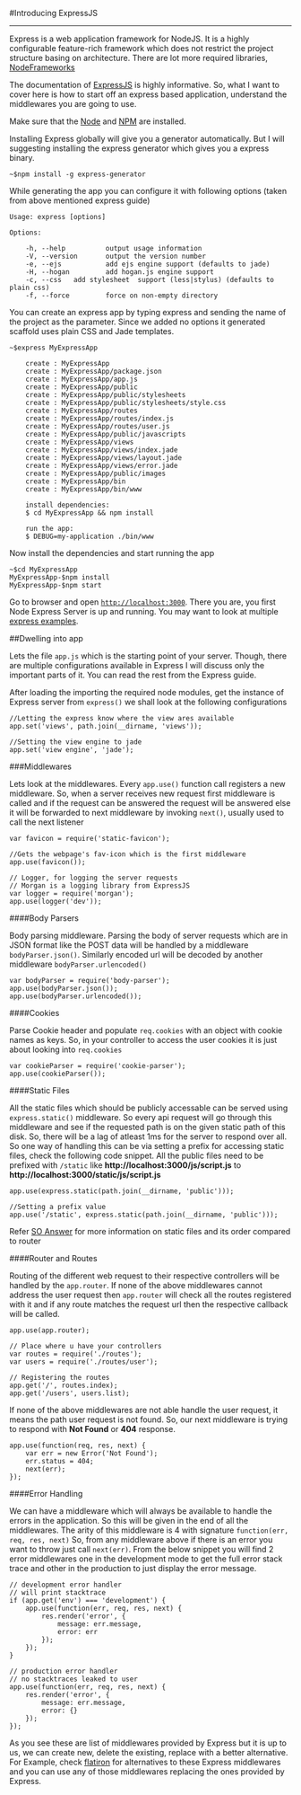 

#Introducing ExpressJS
***

Express is a web application framework for NodeJS. It is a highly configurable feature-rich framework which does not restrict the project structure basing on architecture. There are lot more required libraries, [NodeFrameworks][1]

The documentation of [ExpressJS][1] is highly informative. So, what I want to cover here is how to start off an express based application, understand the middlewares you are going to use.

Make sure that the [Node][3] and [NPM][4] are installed.

Installing Express globally will give you a generator automatically. But I will suggesting installing the express generator which gives you a express binary. 

	~$npm install -g express-generator

While generating the app you can configure it with following options (taken from above mentioned express guide)
	
	Usage: express [options]
	
	Options:
	
		-h, --help          output usage information
		-V, --version       output the version number
		-e, --ejs           add ejs engine support (defaults to jade)
		-H, --hogan         add hogan.js engine support
		-c, --css   add stylesheet  support (less|stylus) (defaults to plain css)
		-f, --force         force on non-empty directory
	  
You can create an express app by typing express and sending the name of the project as the parameter. Since we added no options it generated scaffold uses plain CSS and Jade templates.


	~$express MyExpressApp

		create : MyExpressApp
		create : MyExpressApp/package.json
		create : MyExpressApp/app.js
		create : MyExpressApp/public
		create : MyExpressApp/public/stylesheets
		create : MyExpressApp/public/stylesheets/style.css
		create : MyExpressApp/routes
		create : MyExpressApp/routes/index.js
		create : MyExpressApp/routes/user.js
		create : MyExpressApp/public/javascripts
		create : MyExpressApp/views
		create : MyExpressApp/views/index.jade
		create : MyExpressApp/views/layout.jade
		create : MyExpressApp/views/error.jade
		create : MyExpressApp/public/images
		create : MyExpressApp/bin
		create : MyExpressApp/bin/www

		install dependencies:
		$ cd MyExpressApp && npm install

		run the app:
		$ DEBUG=my-application ./bin/www

	
Now install the dependencies and start running the app
	
	~$cd MyExpressApp
	MyExpressApp-$npm install
	MyExpressApp-$npm start
	
Go to browser and open [`http://localhost:3000`][5]. There you are, you first Node Express Server is up and running. You may want to look at multiple [express examples][6]. 


##Dwelling into app

Lets the file `app.js` which is the starting point of your server. Though, there are multiple configurations available in Express I will discuss only the important parts of it. You can read the rest from the Express guide.

After loading the importing the required node modules, get the instance of Express server from `express()` we shall look at the following configurations
	
	//Letting the express know where the view ares available
	app.set('views', path.join(__dirname, 'views'));
	
	//Setting the view engine to jade
	app.set('view engine', 'jade');


###Middlewares

Lets look at the middlewares. Every `app.use()` function call registers a new middleware. So, when a server receives new request first middleware is called and if the request can be answered the request will be answered else it will be forwarded to next middleware by invoking `next()`, usually used to call the next listener
	
	var favicon = require('static-favicon');

	//Gets the webpage's fav-icon which is the first middleware
	app.use(favicon());
	
	// Logger, for logging the server requests
	// Morgan is a logging library from ExpressJS
	var logger = require('morgan');	
	app.use(logger('dev'));

####Body Parsers	

Body parsing middleware. Parsing the body of server requests which are in JSON format like the POST data will be handled by a middleware `bodyParser.json()`. Similarly encoded url will be decoded by another middleware `bodyParser.urlencoded()`
	
	var bodyParser = require('body-parser');
	app.use(bodyParser.json());
	app.use(bodyParser.urlencoded());

	
####Cookies

Parse Cookie header and populate `req.cookies` with an object with cookie names as keys. So, in your controller to access the user cookies it is just about looking into `req.cookies`
	
	var cookieParser = require('cookie-parser');
	app.use(cookieParser());

####Static Files

All the static files which should be publicly accessable can be served using `express.static()` middleware. So every api request will go through this middleware and see if the requested path is on the given static path of this disk. So, there will be a lag of atleast 1ms for the server to respond over all. So one way of handling this can be via setting a prefix for accessing static files, check the following code snippet. All the public files need to be prefixed with `/static` like **http://localhost:3000/js/script.js** to **http://localhost:3000/static/js/script.js**

	app.use(express.static(path.join(__dirname, 'public')));
	
	//Setting a prefix value
	app.use('/static', express.static(path.join(__dirname, 'public')));

Refer [SO Answer][7] for more information on static files and its order compared to router

####Router and Routes

Routing of the different web request to their respective controllers will be handled by the `app.router`. If none of the above middlewares cannot address the user request then `app.router` will check all the routes registered with it and if any route matches the request url then the respective callback will be called.

	app.use(app.router);

	// Place where u have your controllers
	var routes = require('./routes');
	var users = require('./routes/user');
	
	// Registering the routes
	app.get('/', routes.index);
	app.get('/users', users.list);


If none of the above middlewares are not able handle the user request, it means the path user request is not found. So, our next middleware is trying to respond with **Not Found** or **404** response.

	app.use(function(req, res, next) {
    	var err = new Error('Not Found');
		err.status = 404;
    	next(err);
	});

####Error Handling

We can have a middleware which will always be available to handle the errors in the application. So this will be given in the end of all the middlewares. The arity of this middleware is 4 with signature `function(err, req, res, next)` So, from any middleware above if there is an error you want to throw just call `next(err)`. From the below snippet you will find 2 error middlewares one in the development mode to get the full error stack trace and other in the production to just display the error message.

	// development error handler
	// will print stacktrace
	if (app.get('env') === 'development') {
	    app.use(function(err, req, res, next) {
	        res.render('error', {
	            message: err.message,
	            error: err
	        });
	    });
	}
	
	// production error handler
	// no stacktraces leaked to user
	app.use(function(err, req, res, next) {
	    res.render('error', {
	        message: err.message,
	        error: {}
	    });
	});

As you see these are list of middlewares provided by Express but it is up to us, we can create new, delete the existing, replace with a better alternative. For Example, check [flatiron][8] for alternatives to these Express middlewares and you can use any of those middlewares replacing the ones provided by Express.

[1]: http://www.nodeframework.com
[2]: http://expressjs.com/guide.html
[3]: http://nodejs.org/download/
[4]: http://noplug.in/blogs/NPM
[5]: http://localhost:3000
[6]: https://github.com/visionmedia/express/tree/master/examples
[7]: http://stackoverflow.com/a/12695813/557978
[8]: http://flatironjs.org/